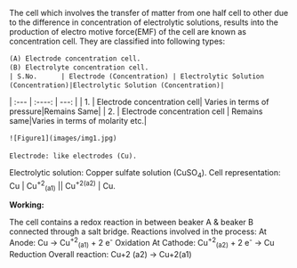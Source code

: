The cell which involves the transfer of matter from one half cell to other due to the difference in concentration of electrolytic solutions, results into the production of electro motive force(EMF) of the cell are known as concentration cell. 
They are classified into following types:

	(A)	Electrode concentration cell.
	(B)	Electrolyte concentration cell.
	| S.No.      | Electrode (Concentration) | Electrolytic Solution (Concentration)|Electrolytic Solution (Concentration)|
| :---        |    :----:   |          ---: |
| 1.      | Electrode concentration cell| Varies in terms of pressure|Remains Same|
| 2.   | Electrode concentration cell | Remains same|Varies in terms of molarity etc.|
	
	![Figure1](images/img1.jpg)
	
	Electrode: like electrodes (Cu).
Electrolytic solution: Copper sulfate solution (CuSO<sub>4</sub>).
Cell representation: Cu | Cu<sup>+2</sup><sub>(a1)</sub> || Cu<sup>+2</sup><sup>(a2)</sup> | Cu.

**Working:**

The cell contains a redox reaction in between beaker A & beaker B connected through a salt bridge.
Reactions involved in the process:
At Anode: Cu → Cu<sup>+2</sup><sub>(a1)</sub> + 2 e<sup>-</sup>       Oxidation
At Cathode: Cu<sup>+2</sup><sub>(a2)</sub> + 2 e<sup>-</sup> → Cu     Reduction
Overall reaction: Cu+2 (a2) → Cu+2(a1)
				